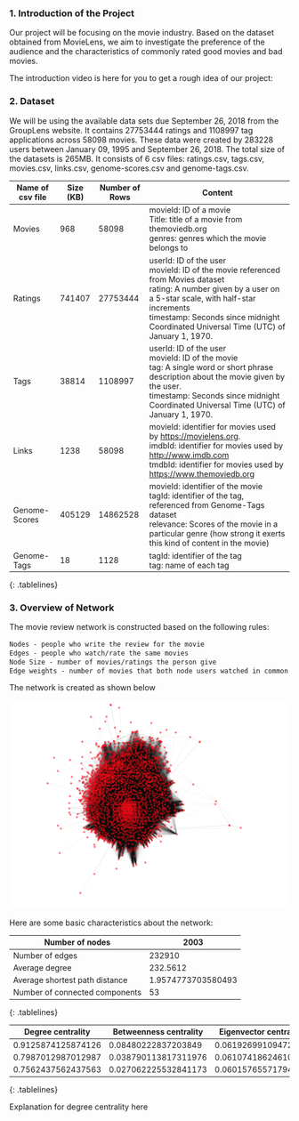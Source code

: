 ### 1. Introduction of the Project
Our project will be focusing on the movie industry. Based on the dataset obtained from MovieLens, we aim to investigate the preference of the audience and the characteristics of commonly rated good movies and bad movies.

The introduction video is here for you to get a rough idea of our project:

### 2. Dataset 
We will be using the available data sets due September 26, 2018 from the GroupLens website. It contains 27753444 ratings and 1108997 tag applications across 58098 movies. These data were created by 283228 users between January 09, 1995 and September 26, 2018. The total size of the datasets is 265MB. It consists of 6 csv files: ratings.csv, tags.csv, movies.csv, links.csv, genome-scores.csv and genome-tags.csv.

<style>
.tablelines table, .tablelines td, .tablelines th {
        border: 1px solid black;
        }
</style>

Name of csv file | Size (KB) | Number of Rows | Content
---------------- | --------- | -------------- | -------
Movies | 968 | 58098 | movieId: ID of a movie <br> Title: title of a movie from themoviedb.org <br> genres: genres which the movie belongs to
Ratings | 741407 | 27753444 | userId: ID of the user <br> movieId: ID of the movie referenced from Movies dataset <br> rating: A number given by a user on a 5-star scale, with half-star increments <br> timestamp: Seconds since midnight Coordinated Universal Time (UTC) of January 1, 1970.
Tags | 38814 | 1108997 | userId: ID of the user <br>  movieId: ID of the movie <br> tag: A single word or short phrase description about the movie given by the user. <br> timestamp: Seconds since midnight Coordinated Universal Time (UTC) of January 1, 1970.
Links | 1238 | 58098 | movieId: identifier for movies used by https://movielens.org. <br> imdbId: identifier for movies used by http://www.imdb.com <br> tmdbId: identifier for movies used by https://www.themoviedb.org
Genome-Scores | 405129 | 14862528 | movieId: identifier of the movie <br> tagId: identifier of the tag, referenced from Genome-Tags dataset <br> relevance: Scores of the movie in a particular genre (how strong it exerts this kind of content in the movie)
Genome-Tags | 18 | 1128 | tagId: identifier of the tag <br> tag: name of each tag

{: .tablelines}

### 3. Overview of Network
The movie review network is constructed based on the following rules:
```
Nodes - people who write the review for the movie 
Edges - people who watch/rate the same movies
Node Size - number of movies/ratings the person give
Edge weights - number of movies that both node users watched in common
```
The network is created as shown below

![Image](overall_network.png)

Here are some basic characteristics about the network:

<style>
.tablelines table, .tablelines td, .tablelines th {
        border: 1px solid black;
        }
</style>

Number of nodes | 2003
--------------- | ----
Number of edges | 232910
Average degree | 232.5612
Average shortest path distance | 1.9574773703580493
Number of connected components | 53

{: .tablelines}


Degree centrality | Betweenness centrality | Eigenvector centrality
----------------- | ---------------------- | -------------- 
0.9125874125874126 | 0.08480222837203849 | 0.06192699109472035
0.7987012987012987 | 0.038790113817311976 | 0.06107418624610914
0.7562437562437563 | 0.027062225532841173 | 0.06015765571794681

{: .tablelines}

Explanation for degree centrality here
